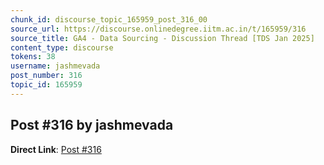 ```yaml
---
chunk_id: discourse_topic_165959_post_316_00
source_url: https://discourse.onlinedegree.iitm.ac.in/t/165959/316
source_title: GA4 - Data Sourcing - Discussion Thread [TDS Jan 2025]
content_type: discourse
tokens: 38
username: jashmevada
post_number: 316
topic_id: 165959
---
```


## Post #316 by jashmevada

**Direct Link**: [Post #316](https://discourse.onlinedegree.iitm.ac.in/t/165959/316)
